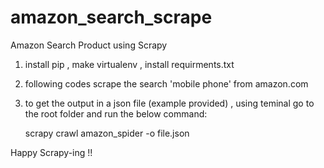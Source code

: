 # amazon_search_scrape
Amazon Search Product using Scrapy 

1. install pip , make virtualenv , install requirments.txt 
2. following codes scrape the search 'mobile phone' from amazon.com
3. to get the output in a json file (example provided) , using teminal go to the root folder and run the below command:

   scrapy crawl amazon_spider -o file.json
   
Happy Scrapy-ing !!   


